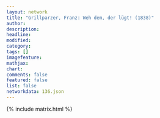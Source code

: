 ```yaml
---
layout: network
title: "Grillparzer, Franz: Weh dem, der lügt! (1838)"
author:
description:
headline:
modified:
category:
tags: []
imagefeature: 
mathjax: 
chart: 
comments: false
featured: false
list: false
networkdata: 136.json
---
```

{% include matrix.html %}
